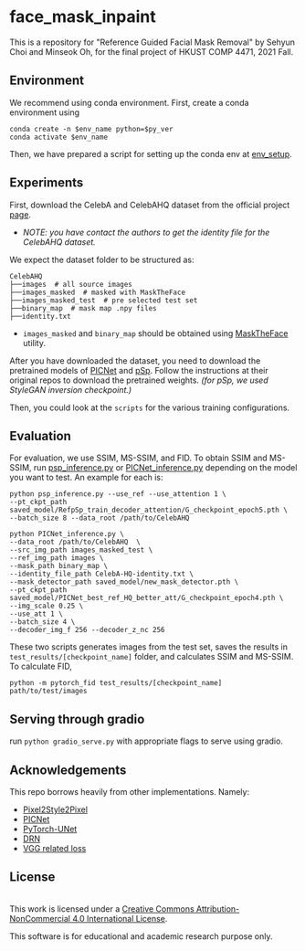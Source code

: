 # face_mask_inpaint

This is a repository for "Reference Guided Facial Mask Removal" by Sehyun Choi
and Minseok Oh, for the final project of HKUST COMP 4471, 2021 Fall.

## Environment

We recommend using conda environment. First, create a conda environment using

```
conda create -n $env_name python=$py_ver
conda activate $env_name
```

Then, we have prepared a script for setting up the conda env at [env_setup](env_setup.sh).

## Experiments

First, download the CelebA and CelebAHQ dataset from the official project
[page](https://mmlab.ie.cuhk.edu.hk/projects/CelebA.html).

* *NOTE: you have contact the authors to get the identity file for the CelebAHQ dataset.*

We expect the dataset folder to be structured as:

```
CelebAHQ
├──images  # all source images
├──images_masked  # masked with MaskTheFace
├──images_masked_test  # pre selected test set
├──binary_map  # mask map .npy files
├──identity.txt

```

* `images_masked` and `binary_map` should be obtained using
[MaskTheFace](https://github.com/aqeelanwar/MaskTheFace) utility.

After you have downloaded the dataset, you need to download the pretrained models
of [PICNet](https://github.com/lyndonzheng/Pluralistic-Inpainting) and
[pSp](https://github.com/eladrich/pixel2style2pixel). Follow the instructions at
their original repos to download the pretrained weights.
*(for pSp, we used StyleGAN inversion checkpoint.)*

Then, you could look at the `scripts` for the various training configurations.

## Evaluation

For evaluation, we use SSIM, MS-SSIM, and FID. To obtain SSIM and MS-SSIM, run
[psp_inference.py](psp_inference.py) or [PICNet_inference.py](psp_inference.py)
depending on the model you want to test. An example for each is:

```
python psp_inference.py --use_ref --use_attention 1 \
--pt_ckpt_path saved_model/RefpSp_train_decoder_attention/G_checkpoint_epoch5.pth \
--batch_size 8 --data_root /path/to/CelebAHQ

python PICNet_inference.py \
--data_root /path/to/CelebAHQ  \
--src_img_path images_masked_test \
--ref_img_path images \
--mask_path binary_map \
--identity_file_path CelebA-HQ-identity.txt \
--mask_detector_path saved_model/new_mask_detector.pth \
--pt_ckpt_path saved_model/PICNet_best_ref_HQ_better_att/G_checkpoint_epoch4.pth \
--img_scale 0.25 \
--use_att 1 \
--batch_size 4 \
--decoder_img_f 256 --decoder_z_nc 256
```

These two scripts generates images from the test set, saves the results in
`test_results/[checkpoint_name]` folder, and calculates SSIM and MS-SSIM. To
calculate FID,

```
python -m pytorch_fid test_results/[checkpoint_name] path/to/test/images
```

## Serving through gradio

run `python gradio_serve.py` with appropriate flags to serve using gradio.


## Acknowledgements

This repo borrows heavily from other implementations. Namely:

* [Pixel2Style2Pixel](https://github.com/eladrich/pixel2style2pixel/tree/master)
* [PICNet](https://github.com/lyndonzheng/Pluralistic-Inpainting)
* [PyTorch-UNet](https://github.com/milesial/Pytorch-UNet)
* [DRN](https://github.com/fyu/drn)
* [VGG related loss](https://gist.github.com/alper111/8233cdb0414b4cb5853f2f730ab95a49)

## License
<br />This work is licensed under a <a rel="license" href="http://creativecommons.org/licenses/by-nc/4.0/">Creative Commons Attribution-NonCommercial 4.0 International License</a>.

This software is for educational and academic research purpose only.